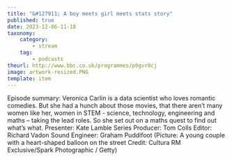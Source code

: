 ```yaml
---
title: "&#127911; A boy meets girl meets stats story"
published: true
date: 2023-12-06-11-18
taxonomy:
    category:
        - stream
    tag:
        - podcasts
theurl: http://www.bbc.co.uk/programmes/p0gvr8cj
image: artwork-resized.PNG
template: item
---
```


Episode summary: Veronica Carlin is a data scientist who loves romantic comedies. But she had a hunch about those movies, that there aren&rsquo;t many women like her, women in STEM - science, technology, engineering and maths &ndash; taking the lead roles. So she set out on a maths quest to find out what&rsquo;s what. Presenter: Kate Lamble Series Producer: Tom Colls Editor: Richard Vadon Sound Engineer: Graham Puddifoot (Picture: A young couple with a heart-shaped balloon on the street Credit: Cultura RM Exclusive/Spark Photographic / Getty)
